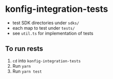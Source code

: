 # konfig-integration-tests

 - test SDK directories under `sdks/`
 - each map to test under `tests/`
 - see `util.ts` for implementation of tests

## To run rests

1. `cd` into `konfig-integration-tests`
2. Run `yarn`
3. Run `yarn test`
